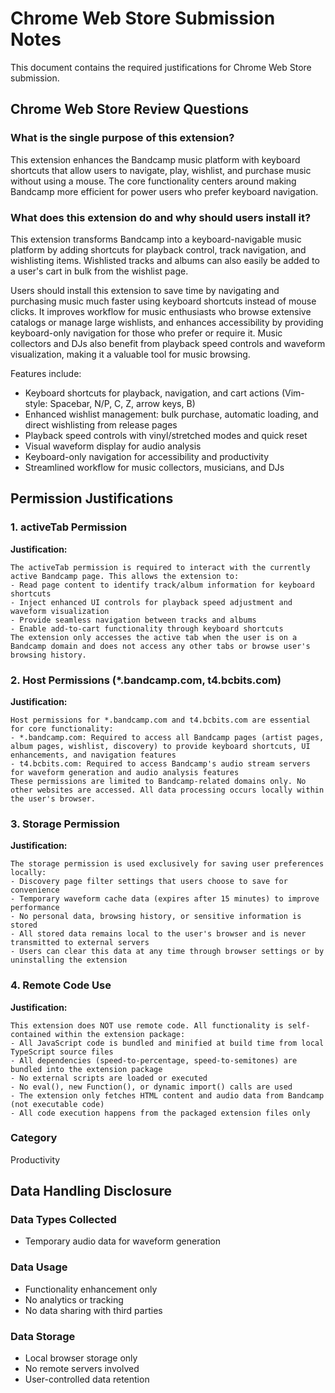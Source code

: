 # Chrome Web Store Submission Notes

This document contains the required justifications for Chrome Web Store submission.

## Chrome Web Store Review Questions

### What is the single purpose of this extension?

This extension enhances the Bandcamp music platform with keyboard shortcuts that allow users to navigate, play, wishlist, and purchase music without using a mouse. The core functionality centers around making Bandcamp more efficient for power users who prefer keyboard navigation.

### What does this extension do and why should users install it?

This extension transforms Bandcamp into a keyboard-navigable music platform by adding shortcuts for playback control, track navigation, and wishlisting items.  Wishlisted tracks and albums can also easily be added to a user's cart in bulk from the wishlist page.

Users should install this extension to save time by navigating and purchasing music much faster using keyboard shortcuts instead of mouse clicks. It improves workflow for music enthusiasts who browse extensive catalogs or manage large wishlists, and enhances accessibility by providing keyboard-only navigation for those who prefer or require it. Music collectors and DJs also benefit from playback speed controls and waveform visualization, making it a valuable tool for music browsing.

Features include:

- Keyboard shortcuts for playback, navigation, and cart actions (Vim-style: Spacebar, N/P, C, Z, arrow keys, B)
- Enhanced wishlist management: bulk purchase, automatic loading, and direct wishlisting from release pages
- Playback speed controls with vinyl/stretched modes and quick reset
- Visual waveform display for audio analysis
- Keyboard-only navigation for accessibility and productivity
- Streamlined workflow for music collectors, musicians, and DJs

## Permission Justifications

### 1. activeTab Permission

**Justification:**
```
The activeTab permission is required to interact with the currently active Bandcamp page. This allows the extension to:
- Read page content to identify track/album information for keyboard shortcuts
- Inject enhanced UI controls for playback speed adjustment and waveform visualization
- Provide seamless navigation between tracks and albums
- Enable add-to-cart functionality through keyboard shortcuts
The extension only accesses the active tab when the user is on a Bandcamp domain and does not access any other tabs or browse user's browsing history.
```

### 2. Host Permissions (*.bandcamp.com, t4.bcbits.com)

**Justification:**
```
Host permissions for *.bandcamp.com and t4.bcbits.com are essential for core functionality:
- *.bandcamp.com: Required to access all Bandcamp pages (artist pages, album pages, wishlist, discovery) to provide keyboard shortcuts, UI enhancements, and navigation features
- t4.bcbits.com: Required to access Bandcamp's audio stream servers for waveform generation and audio analysis features
These permissions are limited to Bandcamp-related domains only. No other websites are accessed. All data processing occurs locally within the user's browser.
```

### 3. Storage Permission

**Justification:**
```
The storage permission is used exclusively for saving user preferences locally:
- Discovery page filter settings that users choose to save for convenience
- Temporary waveform cache data (expires after 15 minutes) to improve performance
- No personal data, browsing history, or sensitive information is stored
- All stored data remains local to the user's browser and is never transmitted to external servers
- Users can clear this data at any time through browser settings or by uninstalling the extension
```

### 4. Remote Code Use

**Justification:**
```
This extension does NOT use remote code. All functionality is self-contained within the extension package:
- All JavaScript code is bundled and minified at build time from local TypeScript source files
- All dependencies (speed-to-percentage, speed-to-semitones) are bundled into the extension package
- No external scripts are loaded or executed
- No eval(), new Function(), or dynamic import() calls are used
- The extension only fetches HTML content and audio data from Bandcamp (not executable code)
- All code execution happens from the packaged extension files only
```

### Category
Productivity

## Data Handling Disclosure

### Data Types Collected
- Temporary audio data for waveform generation

### Data Usage
- Functionality enhancement only
- No analytics or tracking
- No data sharing with third parties

### Data Storage
- Local browser storage only
- No remote servers involved
- User-controlled data retention
